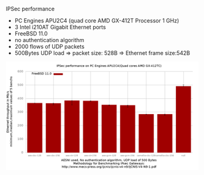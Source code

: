 IPSec performance
  - PC Engines APU2C4 (quad core AMD GX-412T Processor 1 GHz)
  - 3 Intel i210AT Gigabit Ethernet ports
  - FreeBSD 11.0
  - no authentication algorithm
  - 2000 flows of UDP packets
  - 500Bytes UDP load => packet size: 528B => Ethernet frame size:542B

![IPSec performance with FreeBSD 11.0 on PC Engines APU2C4](graph.png)
